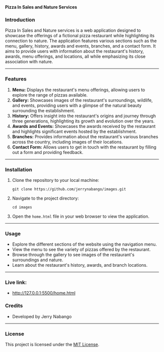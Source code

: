 **Pizza In Sales and Nature Services**

### Introduction
Pizza In Sales and Nature services is a web application designed to showcase the offerings of a fictional pizza restaurant while highlighting its connection to nature. The application features various sections such as the menu, gallery, history, awards and events, branches, and a contact form. It aims to provide users with information about the restaurant's history, awards, menu offerings, and locations, all while emphasizing its close association with nature.

---

### Features
1. **Menu:** Displays the restaurant's menu offerings, allowing users to explore the range of pizzas available.
2. **Gallery:** Showcases images of the restaurant's surroundings, wildlife, and events, providing users with a glimpse of the natural beauty surrounding the establishment.
3. **History:** Offers insight into the restaurant's origins and journey through three generations, highlighting its growth and evolution over the years.
4. **Awards and Events:** Showcases the awards received by the restaurant and highlights significant events hosted by the establishment.
5. **Branches:** Provides information about the restaurant's various branches across the country, including images of their locations.
6. **Contact Form:** Allows users to get in touch with the restaurant by filling out a form and providing feedback.

---

### Installation
1. Clone the repository to your local machine:

    ```
    git clone https://github.com/jerrynabango/images.git
    ```

2. Navigate to the project directory:

    ```
    cd images
    ```

3. Open the `home.html` file in your web browser to view the application.

---

### Usage
- Explore the different sections of the website using the navigation menu.
- View the menu to see the variety of pizzas offered by the restaurant.
- Browse through the gallery to see images of the restaurant's surroundings and nature.
- Learn about the restaurant's history, awards, and branch locations.

---

### Live link:
- http://127.0.0.1:5500/home.html

### Credits
- Developed by Jerry Nabango

---

### License
This project is licensed under the [MIT License](LICENSE).
